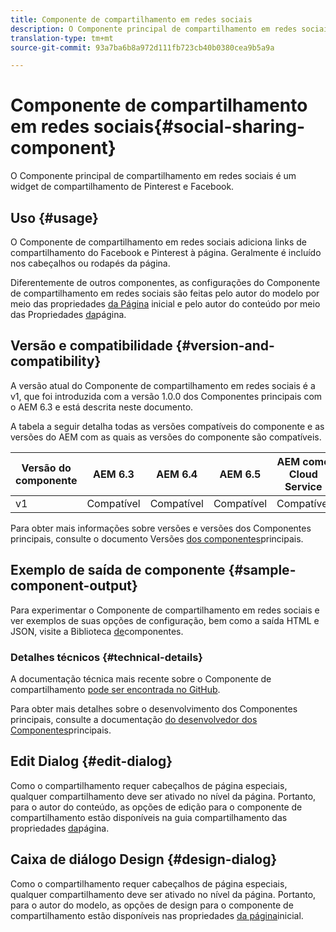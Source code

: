 ```yaml
---
title: Componente de compartilhamento em redes sociais
description: O Componente principal de compartilhamento em redes sociais é um widget de compartilhamento de Pinterest e Facebook.
translation-type: tm+mt
source-git-commit: 93a7ba6b8a972d111fb723cb40b0380cea9b5a9a

---
```



# Componente de compartilhamento em redes sociais{#social-sharing-component}

O Componente principal de compartilhamento em redes sociais é um widget de compartilhamento de Pinterest e Facebook.

## Uso {#usage}

O Componente de compartilhamento em redes sociais adiciona links de compartilhamento do Facebook e Pinterest à página. Geralmente é incluído nos cabeçalhos ou rodapés da página.

Diferentemente de outros componentes, as configurações do Componente de compartilhamento em redes sociais são feitas pelo autor do modelo por meio das propriedades [da Página](https://docs.adobe.com/content/help/en/experience-manager-cloud-service/sites/authoring/features/templates.html) inicial e pelo autor do conteúdo por meio das Propriedades [da](https://docs.adobe.com/content/help/en/experience-manager-cloud-service/sites/authoring/fundamentals/page-properties.html)página.

## Versão e compatibilidade {#version-and-compatibility}

A versão atual do Componente de compartilhamento em redes sociais é a v1, que foi introduzida com a versão 1.0.0 dos Componentes principais com o AEM 6.3 e está descrita neste documento.

A tabela a seguir detalha todas as versões compatíveis do componente e as versões do AEM com as quais as versões do componente são compatíveis.

| Versão do componente | AEM 6.3 | AEM 6.4 | AEM 6.5 | AEM como Cloud Service |
|--- |--- |--- |--- |---|
| v1 | Compatível | Compatível | Compatível | Compatível |

Para obter mais informações sobre versões e versões dos Componentes principais, consulte o documento Versões [dos componentes](/help/versions.md)principais.

## Exemplo de saída de componente {#sample-component-output}

Para experimentar o Componente de compartilhamento em redes sociais e ver exemplos de suas opções de configuração, bem como a saída HTML e JSON, visite a Biblioteca [de](https://adobe.com/go/aem_cmp_library_sharing)componentes.

### Detalhes técnicos {#technical-details}

A documentação técnica mais recente sobre o Componente de compartilhamento [pode ser encontrada no GitHub](https://adobe.com/go/aem_cmp_tech_sharing_v1).

Para obter mais detalhes sobre o desenvolvimento dos Componentes principais, consulte a documentação [do desenvolvedor dos Componentes](/help/developing/overview.md)principais.

## Edit Dialog {#edit-dialog}

Como o compartilhamento requer cabeçalhos de página especiais, qualquer compartilhamento deve ser ativado no nível da página. Portanto, para o autor do conteúdo, as opções de edição para o componente de compartilhamento estão disponíveis na guia compartilhamento das propriedades [da](https://docs.adobe.com/content/help/en/experience-manager-cloud-service/sites/authoring/fundamentals/page-properties.html)página.

## Caixa de diálogo Design {#design-dialog}

Como o compartilhamento requer cabeçalhos de página especiais, qualquer compartilhamento deve ser ativado no nível da página. Portanto, para o autor do modelo, as opções de design para o componente de compartilhamento estão disponíveis nas propriedades [da página](https://docs.adobe.com/content/help/en/experience-manager-cloud-service/sites/authoring/features/templates.html)inicial.
